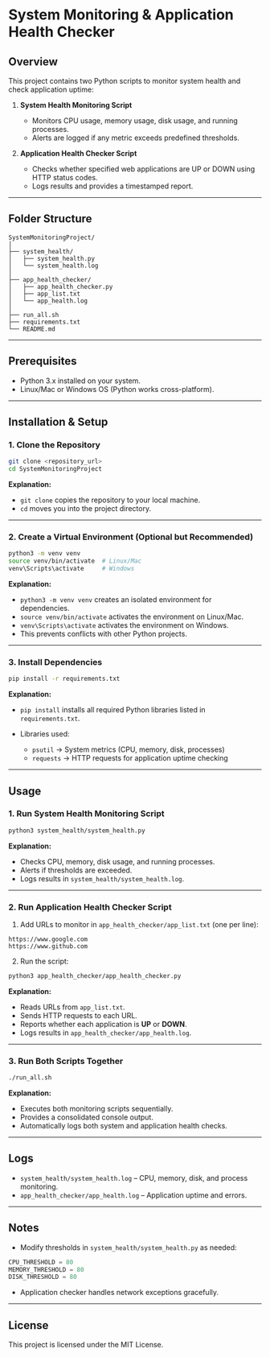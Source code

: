 # System Monitoring & Application Health Checker

## Overview

This project contains two Python scripts to monitor system health and check application uptime:

1. **System Health Monitoring Script**

   * Monitors CPU usage, memory usage, disk usage, and running processes.
   * Alerts are logged if any metric exceeds predefined thresholds.

2. **Application Health Checker Script**

   * Checks whether specified web applications are UP or DOWN using HTTP status codes.
   * Logs results and provides a timestamped report.

---

## Folder Structure

```
SystemMonitoringProject/
│
├── system_health/
│   ├── system_health.py
│   └── system_health.log
│
├── app_health_checker/
│   ├── app_health_checker.py
│   ├── app_list.txt
│   └── app_health.log
│
├── run_all.sh
├── requirements.txt
└── README.md
```

---

## Prerequisites

* Python 3.x installed on your system.
* Linux/Mac or Windows OS (Python works cross-platform).

---

## Installation & Setup

### 1. Clone the Repository

```bash
git clone <repository_url>
cd SystemMonitoringProject
```

**Explanation:**

* `git clone` copies the repository to your local machine.
* `cd` moves you into the project directory.

---

### 2. Create a Virtual Environment (Optional but Recommended)

```bash
python3 -m venv venv
source venv/bin/activate  # Linux/Mac
venv\Scripts\activate     # Windows
```

**Explanation:**

* `python3 -m venv venv` creates an isolated environment for dependencies.
* `source venv/bin/activate` activates the environment on Linux/Mac.
* `venv\Scripts\activate` activates the environment on Windows.
* This prevents conflicts with other Python projects.

---

### 3. Install Dependencies

```bash
pip install -r requirements.txt
```

**Explanation:**

* `pip install` installs all required Python libraries listed in `requirements.txt`.
* Libraries used:

  * `psutil` → System metrics (CPU, memory, disk, processes)
  * `requests` → HTTP requests for application uptime checking

---

## Usage

### 1. Run System Health Monitoring Script

```bash
python3 system_health/system_health.py
```

**Explanation:**

* Checks CPU, memory, disk usage, and running processes.
* Alerts if thresholds are exceeded.
* Logs results in `system_health/system_health.log`.

---

### 2. Run Application Health Checker Script

1. Add URLs to monitor in `app_health_checker/app_list.txt` (one per line):

```
https://www.google.com
https://www.github.com
```

2. Run the script:

```bash
python3 app_health_checker/app_health_checker.py
```

**Explanation:**

* Reads URLs from `app_list.txt`.
* Sends HTTP requests to each URL.
* Reports whether each application is **UP** or **DOWN**.
* Logs results in `app_health_checker/app_health.log`.

---

### 3. Run Both Scripts Together

```bash
./run_all.sh
```

**Explanation:**

* Executes both monitoring scripts sequentially.
* Provides a consolidated console output.
* Automatically logs both system and application health checks.

---

## Logs

* `system_health/system_health.log` – CPU, memory, disk, and process monitoring.
* `app_health_checker/app_health.log` – Application uptime and errors.

---

## Notes

* Modify thresholds in `system_health/system_health.py` as needed:

```python
CPU_THRESHOLD = 80
MEMORY_THRESHOLD = 80
DISK_THRESHOLD = 80
```

* Application checker handles network exceptions gracefully.

---

## License

This project is licensed under the MIT License.
